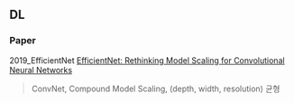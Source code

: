 ## DL
### Paper

2019_EfficientNet [EfficientNet: Rethinking Model Scaling for Convolutional Neural Networks](https://github.com/okso6441-ksh/DL/tree/main/paper/2019_EfficientNet/README.md)
> ConvNet, Compound Model Scaling, (depth, width, resolution) 균형     